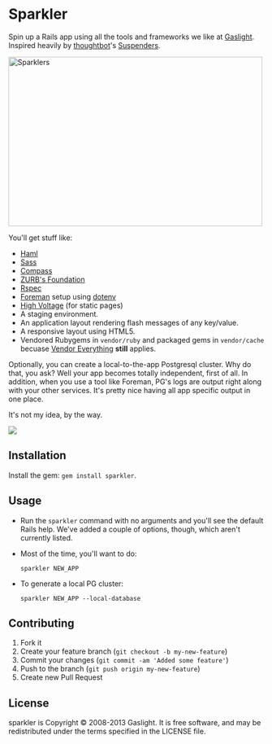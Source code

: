 # Sparkler

Spin up a Rails app using all the tools and frameworks we like at [Gaslight][].
Inspired heavily by [thoughtbot](http://thoughtbot.com)'s
[Suspenders](https://github.com/thoughtbot/suspenders).

<a href="http://www.flickr.com/photos/blackmanvision/2601602513/" title="Sparklers by BlackmanVision, on Flickr"><img src="http://farm4.staticflickr.com/3229/2601602513_f9c989ac0a.jpg" width="500" height="333" alt="Sparklers"></a>

You'll get stuff like:

* [Haml](http://haml.info/)
* [Sass](http://sass-lang.com/)
* [Compass](http://compass-style.org)
* [ZURB's Foundation](http://foundation.zurb.com/)
* [Rspec](https://www.relishapp.com/rspec)
* [Foreman](http://ddollar.github.com/foreman/) setup using
  [dotenv](https://github.com/bkeepers/dotenv)
* [High Voltage][] (for static pages)
* A staging environment.
* An application layout rendering flash messages of any key/value.
* A responsive layout using HTML5.
* Vendored Rubygems in `vendor/ruby` and packaged gems in `vendor/cache`
  becuase [Vendor Everything][] **still** applies.

Optionally, you can create a local-to-the-app Postgresql cluster. Why do that,
you ask? Well your app becomes totally independent, first of all. In addition,
when you use a tool like Foreman, PG's logs are output right along with your
other services. It's pretty nice having all app specific output in one place.

It's not my idea, by the way.

![](http://cdmwebs.com/s/Peter_van_Hardenberg_%28pvh%29_on_Twitter-20120909-215619.jpg)

## Installation

Install the gem: `gem install sparkler`.

## Usage

* Run the `sparkler` command with no arguments and you'll see the default Rails
  help. We've added a couple of options, though, which aren't currently listed.
* Most of the time, you'll want to do:

  `sparkler NEW_APP`

* To generate a local PG cluster:

  `sparkler NEW_APP --local-database`

## Contributing

1. Fork it
2. Create your feature branch (`git checkout -b my-new-feature`)
3. Commit your changes (`git commit -am 'Added some feature'`)
4. Push to the branch (`git push origin my-new-feature`)
5. Create new Pull Request

## License

sparkler is Copyright © 2008-2013 Gaslight. It is free software, and may be redistributed under
the terms specified in the LICENSE file.

[Gaslight]: http://gaslight.co
[Vendor Everything]: http://ryan.mcgeary.org/2011/02/09/vendor-everything-still-applies/
[RDiscount]: https://github.com/rtomayko/rdiscount
[High Voltage]: https://github.com/thoughtbot/high_voltage
